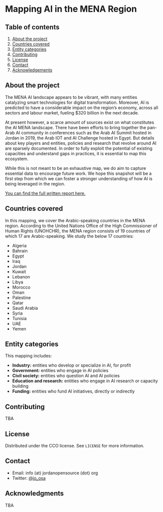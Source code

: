 # Mapping AI in the MENA Region

<!-- TABLE OF CONTENTS -->
## Table of contents
  <ol>
    <li><a href="#about-the-project">About the project</a></li>
    <li><a href="#countries-covered">Countries covered</a></li>
    <li><a href="#entity-categories">Entity categories</a></li>
    <li><a href="#contributing">Contributing</a></li>
    <li><a href="#license">License</a></li>
    <li><a href="#contact">Contact</a></li>
    <li><a href="#acknowledgements">Acknowledgements</a></li>
  </ol>


## About the project
The MENA AI landscape appears to be vibrant, with many entities catalyzing smart technologies for digital transformation. Moreover, AI is predicted to have a considerable impact on the region’s economy, across all sectors and labour market, fueling $320 billion in the next decade.

At present however, a scarce amount of sources exist on what constitutes the AI MENA landscape. There have been efforts to bring together the pan-Arab AI community in conferences such as the Arab AI Summit hosted in Jordan in 2019, the Arab IOT and AI Challenge hosted in Egypt. But details about key players and entities, policies and research that revolve around AI are sparsely documented. In order to fully exploit the potential of existing capacities and understand gaps in practices, it is essential to map this ecosystem.

While this is not meant to be an exhaustive map, we do aim to capture essential data to encourage future work. We hope this snapshot will be a first step from which we can foster a stronger understanding of how AI is being leveraged in the region.

<a href=https://www.josa.ngo/publications/11/mapping-ai-in-the-mena-region>You can find the full written report here.</a>

## Countries covered
In this mapping, we cover the Arabic-speaking countries in the MENA region. According to the United Nations Office of the High Commissioner of Human Rights (UNOHCHR), the MENA region consists of 19 countries of which 17 are Arabic-speaking. We study the below 17 countries:
* Algeria
* Bahrain
* Egypt
* Iraq
* Jordan
* Kuwait
* Lebanon
* Libya
* Morocco
* Oman
* Palestine
* Qatar
* Saudi Arabia
* Syria
* Tunisia
* UAE
* Yemen

## Entity categories
This mapping includes:
* **Industry:** entities who develop or specialize in AI, for profit
* **Government:** entities who engage in AI policies
* **Civil society:** entities who question AI and AI policies
* **Education and research:** entities who engage in AI research or capacity building
* **Funding:** entities who fund AI initiatives, directly or indirectly

## Contributing
TBA

## License
Distributed under the CCO license. See `LICENSE` for more information.

## Contact
* Email: info (at) jordanopensource (dot) org
* Twitter: [@jo_osa](https://twitter.com/jo_osa)

## Acknowledgments
TBA
